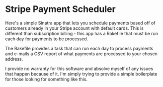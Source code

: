 # Stripe Payment Scheduler

Here's a simple Sinatra app that lets you schedule payments based off of customers already in your Stripe account with default cards. This is different than subscription billing - this app has a Rakefile that must be run each day for payments to be processed.

The Rakefile provides a task that can run each day to process payments and e-mails a CSV report of what payments are processed to your chosen address.

I provide no warranty for this software and absolve myself of any issues that happen because of it. I'm simply trying to provide a simple boilerplate for those looking for something like this.